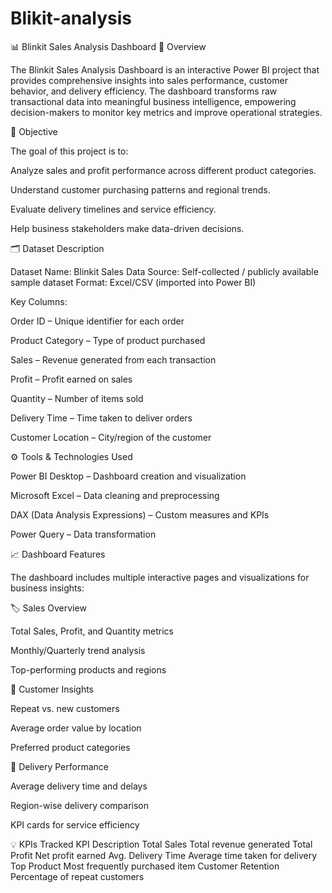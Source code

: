 # Blikit-analysis

📊 Blinkit Sales Analysis Dashboard
🧠 Overview

The Blinkit Sales Analysis Dashboard is an interactive Power BI project that provides comprehensive insights into sales performance, customer behavior, and delivery efficiency.
The dashboard transforms raw transactional data into meaningful business intelligence, empowering decision-makers to monitor key metrics and improve operational strategies.

🎯 Objective

The goal of this project is to:

Analyze sales and profit performance across different product categories.

Understand customer purchasing patterns and regional trends.

Evaluate delivery timelines and service efficiency.

Help business stakeholders make data-driven decisions.

🗂️ Dataset Description

Dataset Name: Blinkit Sales Data
Source: Self-collected / publicly available sample dataset
Format: Excel/CSV (imported into Power BI)

Key Columns:

Order ID – Unique identifier for each order

Product Category – Type of product purchased

Sales – Revenue generated from each transaction

Profit – Profit earned on sales

Quantity – Number of items sold

Delivery Time – Time taken to deliver orders

Customer Location – City/region of the customer

⚙️ Tools & Technologies Used

Power BI Desktop – Dashboard creation and visualization

Microsoft Excel – Data cleaning and preprocessing

DAX (Data Analysis Expressions) – Custom measures and KPIs

Power Query – Data transformation

📈 Dashboard Features

The dashboard includes multiple interactive pages and visualizations for business insights:

🏷️ Sales Overview

Total Sales, Profit, and Quantity metrics

Monthly/Quarterly trend analysis

Top-performing products and regions

👥 Customer Insights

Repeat vs. new customers

Average order value by location

Preferred product categories

🚚 Delivery Performance

Average delivery time and delays

Region-wise delivery comparison

KPI cards for service efficiency

💡 KPIs Tracked
KPI	Description
Total Sales	Total revenue generated
Total Profit	Net profit earned
Avg. Delivery Time	Average time taken for delivery
Top Product	Most frequently purchased item
Customer Retention	Percentage of repeat customers
